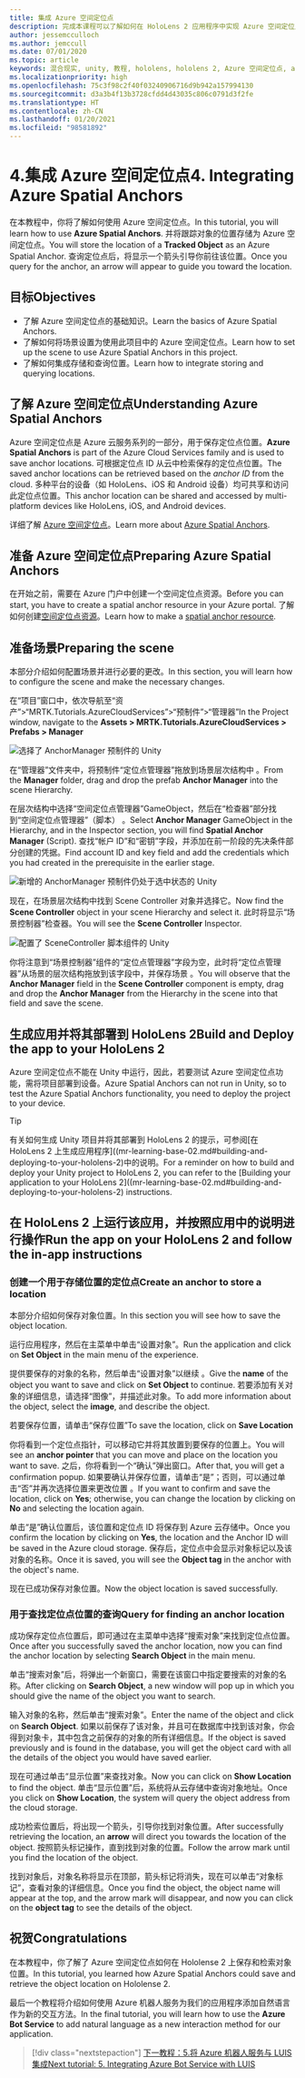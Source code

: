 ```yaml
---
title: 集成 Azure 空间定位点
description: 完成本课程可以了解如何在 HoloLens 2 应用程序中实现 Azure 空间定位点。
author: jessemcculloch
ms.author: jemccull
ms.date: 07/01/2020
ms.topic: article
keywords: 混合现实, unity, 教程, hololens, hololens 2, Azure 空间定位点, azure 云服务, azure 自定义视觉, Windows 10
ms.localizationpriority: high
ms.openlocfilehash: 75c3f98c2f40f03240906716d9b942a157994130
ms.sourcegitcommit: d3a3b4f13b3728cfdd4d43035c806c0791d3f2fe
ms.translationtype: HT
ms.contentlocale: zh-CN
ms.lasthandoff: 01/20/2021
ms.locfileid: "98581892"
---
```

# <a name="4-integrating-azure-spatial-anchors"></a><span data-ttu-id="3c351-104">4.集成 Azure 空间定位点</span><span class="sxs-lookup"><span data-stu-id="3c351-104">4. Integrating Azure Spatial Anchors</span></span>

<span data-ttu-id="3c351-105">在本教程中，你将了解如何使用 Azure 空间定位点。</span><span class="sxs-lookup"><span data-stu-id="3c351-105">In this tutorial, you will learn how to use **Azure Spatial Anchors**.</span></span> <span data-ttu-id="3c351-106">并将跟踪对象的位置存储为 Azure 空间定位点。</span><span class="sxs-lookup"><span data-stu-id="3c351-106">You will store the location of a **Tracked Object** as an Azure Spatial Anchor.</span></span> <span data-ttu-id="3c351-107">查询定位点后，将显示一个箭头引导你前往该位置。</span><span class="sxs-lookup"><span data-stu-id="3c351-107">Once you query for the anchor, an arrow will appear to guide you toward the location.</span></span>

## <a name="objectives"></a><span data-ttu-id="3c351-108">目标</span><span class="sxs-lookup"><span data-stu-id="3c351-108">Objectives</span></span>

* <span data-ttu-id="3c351-109">了解 Azure 空间定位点的基础知识。</span><span class="sxs-lookup"><span data-stu-id="3c351-109">Learn the basics of Azure Spatial Anchors.</span></span>
* <span data-ttu-id="3c351-110">了解如何将场景设置为使用此项目中的 Azure 空间定位点。</span><span class="sxs-lookup"><span data-stu-id="3c351-110">Learn how to set up the scene to use Azure Spatial Anchors in this project.</span></span>
* <span data-ttu-id="3c351-111">了解如何集成存储和查询位置。</span><span class="sxs-lookup"><span data-stu-id="3c351-111">Learn how to integrate storing and querying locations.</span></span>

## <a name="understanding-azure-spatial-anchors"></a><span data-ttu-id="3c351-112">了解 Azure 空间定位点</span><span class="sxs-lookup"><span data-stu-id="3c351-112">Understanding Azure Spatial Anchors</span></span>

 <span data-ttu-id="3c351-113">Azure 空间定位点是 Azure 云服务系列的一部分，用于保存定位点位置。</span><span class="sxs-lookup"><span data-stu-id="3c351-113">**Azure Spatial Anchors** is part of the Azure Cloud Services family and is used to save anchor locations.</span></span> <span data-ttu-id="3c351-114">可根据定位点 ID 从云中检索保存的定位点位置。</span><span class="sxs-lookup"><span data-stu-id="3c351-114">The saved anchor locations can be retrieved based on the *anchor ID* from the cloud.</span></span> <span data-ttu-id="3c351-115">多种平台的设备（如 HoloLens、iOS 和 Android 设备）均可共享和访问此定位点位置。</span><span class="sxs-lookup"><span data-stu-id="3c351-115">This anchor location can be shared and accessed by multi-platform devices like HoloLens, iOS, and Android devices.</span></span>

<span data-ttu-id="3c351-116">详细了解 [Azure 空间定位点](/azure/spatial-anchors/overview)。</span><span class="sxs-lookup"><span data-stu-id="3c351-116">Learn more about [Azure Spatial Anchors](/azure/spatial-anchors/overview).</span></span>

## <a name="preparing-azure-spatial-anchors"></a><span data-ttu-id="3c351-117">准备 Azure 空间定位点</span><span class="sxs-lookup"><span data-stu-id="3c351-117">Preparing Azure Spatial Anchors</span></span>

<span data-ttu-id="3c351-118">在开始之前，需要在 Azure 门户中创建一个空间定位点资源。</span><span class="sxs-lookup"><span data-stu-id="3c351-118">Before you can start, you have to create a spatial anchor resource in your Azure portal.</span></span>
<span data-ttu-id="3c351-119">了解如何创建[空间定位点资源](/azure/spatial-anchors/quickstarts/get-started-hololens#create-a-spatial-anchors-resource)。</span><span class="sxs-lookup"><span data-stu-id="3c351-119">Learn how to make a [spatial anchor resource](/azure/spatial-anchors/quickstarts/get-started-hololens#create-a-spatial-anchors-resource).</span></span>

## <a name="preparing-the-scene"></a><span data-ttu-id="3c351-120">准备场景</span><span class="sxs-lookup"><span data-stu-id="3c351-120">Preparing the scene</span></span>

<span data-ttu-id="3c351-121">本部分介绍如何配置场景并进行必要的更改。</span><span class="sxs-lookup"><span data-stu-id="3c351-121">In this section, you will learn how to configure the scene and make the necessary changes.</span></span>

<span data-ttu-id="3c351-122">在“项目”窗口中，依次导航至“资产”>“MRTK.Tutorials.AzureCloudServices”>“预制件”>“管理器”</span><span class="sxs-lookup"><span data-stu-id="3c351-122">In the Project window, navigate to the **Assets > MRTK.Tutorials.AzureCloudServices > Prefabs > Manager**</span></span>

![选择了 AnchorManager 预制件的 Unity](images/mr-learning-azure/tutorial4-section1-step1-1.png)

<span data-ttu-id="3c351-124">在“管理器”文件夹中，将预制件“定位点管理器”拖放到场景层次结构中 。</span><span class="sxs-lookup"><span data-stu-id="3c351-124">From the **Manager** folder, drag and drop the prefab **Anchor Manager** into the scene Hierarchy.</span></span>

<span data-ttu-id="3c351-125">在层次结构中选择“空间定位点管理器”GameObject，然后在“检查器”部分找到“空间定位点管理器”（脚本） 。</span><span class="sxs-lookup"><span data-stu-id="3c351-125">Select **Anchor Manager** GameObject in the Hierarchy, and in the Inspector section, you will find **Spatial Anchor Manager** (Script).</span></span> <span data-ttu-id="3c351-126">查找“帐户 ID”和“密钥”字段，并添加在前一阶段的先决条件部分创建的凭据。</span><span class="sxs-lookup"><span data-stu-id="3c351-126">Find account ID and key field and add the credentials which you had created in the prerequisite in the earlier stage.</span></span>

![新增的 AnchorManager 预制件仍处于选中状态的 Unity](images/mr-learning-azure/tutorial4-section1-step2-1.png)

<span data-ttu-id="3c351-128">现在，在场景层次结构中找到 Scene Controller 对象并选择它。</span><span class="sxs-lookup"><span data-stu-id="3c351-128">Now find the **Scene Controller** object in your scene Hierarchy and select it.</span></span> <span data-ttu-id="3c351-129">此时将显示“场景控制器”检查器。</span><span class="sxs-lookup"><span data-stu-id="3c351-129">You will see the **Scene Controller** Inspector.</span></span>

![配置了 SceneController 脚本组件的 Unity](images/mr-learning-azure/tutorial4-section1-step3-1.png)

<span data-ttu-id="3c351-131">你将注意到“场景控制器”组件的“定位点管理器”字段为空，此时将“定位点管理器”从场景的层次结构拖放到该字段中，并保存场景  。</span><span class="sxs-lookup"><span data-stu-id="3c351-131">You will observe that the **Anchor Manager** field in the **Scene Controller** component is empty, drag and drop the **Anchor Manager** from the Hierarchy in the scene into that field and save the scene.</span></span>

## <a name="build-and-deploy-the-app-to-your-hololens-2"></a><span data-ttu-id="3c351-132">生成应用并将其部署到 HoloLens 2</span><span class="sxs-lookup"><span data-stu-id="3c351-132">Build and Deploy the app to your HoloLens 2</span></span>

<span data-ttu-id="3c351-133">Azure 空间定位点不能在 Unity 中运行，因此，若要测试 Azure 空间定位点功能，需将项目部署到设备。</span><span class="sxs-lookup"><span data-stu-id="3c351-133">Azure Spatial Anchors can not run in Unity, so to test the Azure Spatial Anchors functionality, you need to deploy the project to your device.</span></span>

> [!TIP]
> <span data-ttu-id="3c351-134">有关如何生成 Unity 项目并将其部署到 HoloLens 2 的提示，可参阅[在 HoloLens 2 上生成应用程序]((mr-learning-base-02.md#building-and-deploying-to-your-hololens-2)中的说明。</span><span class="sxs-lookup"><span data-stu-id="3c351-134">For a reminder on how to build and deploy your Unity project to HoloLens 2, you can refer to the [Building your application to your HoloLens 2]((mr-learning-base-02.md#building-and-deploying-to-your-hololens-2) instructions.</span></span>

## <a name="run-the-app-on-your-hololens-2-and-follow-the-in-app-instructions"></a><span data-ttu-id="3c351-135">在 HoloLens 2 上运行该应用，并按照应用中的说明进行操作</span><span class="sxs-lookup"><span data-stu-id="3c351-135">Run the app on your HoloLens 2 and follow the in-app instructions</span></span>

### <a name="create-an-anchor-to-store-a-location"></a><span data-ttu-id="3c351-136">创建一个用于存储位置的定位点</span><span class="sxs-lookup"><span data-stu-id="3c351-136">Create an anchor to store a location</span></span>

<span data-ttu-id="3c351-137">本部分介绍如何保存对象位置。</span><span class="sxs-lookup"><span data-stu-id="3c351-137">In this section you will see how to save the object location.</span></span>

<span data-ttu-id="3c351-138">运行应用程序，然后在主菜单中单击“设置对象”。</span><span class="sxs-lookup"><span data-stu-id="3c351-138">Run the application and click on **Set Object** in the main menu of the experience.</span></span>

<span data-ttu-id="3c351-139">提供要保存的对象的名称，然后单击“设置对象”以继续 。</span><span class="sxs-lookup"><span data-stu-id="3c351-139">Give the **name** of the object you want to save and click on **Set Object** to continue.</span></span> <span data-ttu-id="3c351-140">若要添加有关对象的详细信息，请选择“图像”，并描述此对象。</span><span class="sxs-lookup"><span data-stu-id="3c351-140">To add more information about the object, select the **image**, and describe the object.</span></span>

<span data-ttu-id="3c351-141">若要保存位置，请单击“保存位置”</span><span class="sxs-lookup"><span data-stu-id="3c351-141">To save the location, click on **Save Location**</span></span>

<span data-ttu-id="3c351-142">你将看到一个定位点指针，可以移动它并将其放置到要保存的位置上。</span><span class="sxs-lookup"><span data-stu-id="3c351-142">You will see an **anchor pointer** that you can move and place on the location you want to save.</span></span> <span data-ttu-id="3c351-143">之后，你将看到一个“确认”弹出窗口。</span><span class="sxs-lookup"><span data-stu-id="3c351-143">After that, you will get a confirmation popup.</span></span> <span data-ttu-id="3c351-144">如果要确认并保存位置，请单击“是”；否则，可以通过单击“否”并再次选择位置来更改位置 。</span><span class="sxs-lookup"><span data-stu-id="3c351-144">If you want to confirm and save the location, click on **Yes**; otherwise, you can change the location by clicking on **No** and selecting the location again.</span></span>

<span data-ttu-id="3c351-145">单击“是”确认位置后，该位置和定位点 ID 将保存到 Azure 云存储中。</span><span class="sxs-lookup"><span data-stu-id="3c351-145">Once you confirm the location by clicking on **Yes**, the location and the Anchor ID will be saved in the Azure cloud storage.</span></span> <span data-ttu-id="3c351-146">保存后，定位点中会显示对象标记以及该对象的名称。</span><span class="sxs-lookup"><span data-stu-id="3c351-146">Once it is saved, you will see the **Object tag**  in the anchor with the object's name.</span></span>

<span data-ttu-id="3c351-147">现在已成功保存对象位置。</span><span class="sxs-lookup"><span data-stu-id="3c351-147">Now the object location is saved successfully.</span></span>

### <a name="query-for-finding-an-anchor-location"></a><span data-ttu-id="3c351-148">用于查找定位点位置的查询</span><span class="sxs-lookup"><span data-stu-id="3c351-148">Query for finding an anchor location</span></span>

<span data-ttu-id="3c351-149">成功保存定位点位置后，即可通过在主菜单中选择“搜索对象”来找到定位点位置。</span><span class="sxs-lookup"><span data-stu-id="3c351-149">Once after you successfully saved the anchor location, now you can find the anchor location by selecting **Search Object** in the main menu.</span></span>

<span data-ttu-id="3c351-150">单击“搜索对象”后，将弹出一个新窗口，需要在该窗口中指定要搜索的对象的名称。</span><span class="sxs-lookup"><span data-stu-id="3c351-150">After clicking on **Search Object**, a new window will pop up in which you should give the name of the object you want to search.</span></span>

<span data-ttu-id="3c351-151">输入对象的名称，然后单击“搜索对象”。</span><span class="sxs-lookup"><span data-stu-id="3c351-151">Enter the name of the object and click on **Search Object**.</span></span> <span data-ttu-id="3c351-152">如果以前保存了该对象，并且可在数据库中找到该对象，你会得到对象卡，其中包含之前保存的对象的所有详细信息。</span><span class="sxs-lookup"><span data-stu-id="3c351-152">If the object is saved previously and is found in the database, you will get the object card with all the details of the object you would have saved earlier.</span></span>

<span data-ttu-id="3c351-153">现在可通过单击“显示位置”来查找对象。</span><span class="sxs-lookup"><span data-stu-id="3c351-153">Now you can click on **Show Location** to find the object.</span></span> <span data-ttu-id="3c351-154">单击“显示位置”后，系统将从云存储中查询对象地址。</span><span class="sxs-lookup"><span data-stu-id="3c351-154">Once you click on **Show Location**, the system will query the object address from the cloud storage.</span></span>

<span data-ttu-id="3c351-155">成功检索位置后，将出现一个箭头，引导你找到对象位置。</span><span class="sxs-lookup"><span data-stu-id="3c351-155">After successfully retrieving the location, an **arrow** will direct you towards the location of the object.</span></span> <span data-ttu-id="3c351-156">按照箭头标记操作，直到找到对象的位置。</span><span class="sxs-lookup"><span data-stu-id="3c351-156">Follow the arrow mark until you find the location of the object.</span></span>

<span data-ttu-id="3c351-157">找到对象后，对象名称将显示在顶部，箭头标记将消失，现在可以单击“对象标记”，查看对象的详细信息。</span><span class="sxs-lookup"><span data-stu-id="3c351-157">Once you find the object, the object name will appear at the top, and the arrow mark will disappear, and now you can click on the **object tag** to see the details of the object.</span></span>

## <a name="congratulations"></a><span data-ttu-id="3c351-158">祝贺</span><span class="sxs-lookup"><span data-stu-id="3c351-158">Congratulations</span></span>

<span data-ttu-id="3c351-159">在本教程中，你了解了 Azure 空间定位点如何在 Hololense 2 上保存和检索对象位置。</span><span class="sxs-lookup"><span data-stu-id="3c351-159">In this tutorial, you learned how Azure Spatial Anchors could save and retrieve the object location on Hololense 2.</span></span>

<span data-ttu-id="3c351-160">最后一个教程将介绍如何使用 Azure 机器人服务为我们的应用程序添加自然语言作为新的交互方法。</span><span class="sxs-lookup"><span data-stu-id="3c351-160">In the final tutorial, you will learn how to use the **Azure Bot Service** to add natural language as a new interaction method for our application.</span></span>

> [!div class="nextstepaction"]
> [<span data-ttu-id="3c351-161">下一教程：5.将 Azure 机器人服务与 LUIS 集成</span><span class="sxs-lookup"><span data-stu-id="3c351-161">Next tutorial: 5. Integrating Azure Bot Service with LUIS</span></span>](mr-learning-azure-05.md)